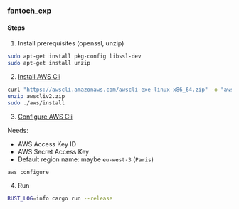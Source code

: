 ### fantoch_exp

#### Steps

1. Install prerequisites (openssl, unzip)

```bash
sudo apt-get install pkg-config libssl-dev
sudo apt-get install unzip
```

2. [Install AWS Cli](https://docs.aws.amazon.com/cli/latest/userguide/install-cliv2-linux.html)

```bash
curl "https://awscli.amazonaws.com/awscli-exe-linux-x86_64.zip" -o "awscliv2.zip"
unzip awscliv2.zip
sudo ./aws/install
```

3. [Configure AWS Cli](https://docs.aws.amazon.com/cli/latest/userguide/install-cliv2-linux.html)

Needs:
- AWS Access Key ID
- AWS Secret Access Key
- Default region name: maybe `eu-west-3` (`Paris`)

```bash
aws configure
```

4. Run

```bash
RUST_LOG=info cargo run --release
```
